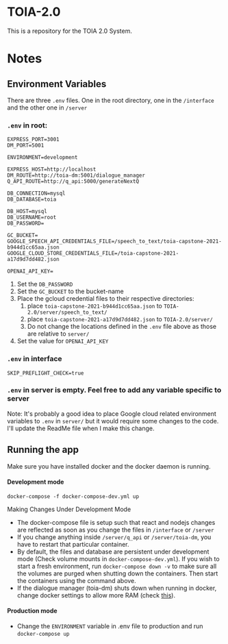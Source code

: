 # TOIA-2.0

This is a repository for the TOIA 2.0 System.


# Notes

## Environment Variables

There are three `.env` files. One in the root directory, one in the `/interface` and the other one in `/server`

### `.env` in root:

    EXPRESS_PORT=3001
    DM_PORT=5001
    
    ENVIRONMENT=development
    
    EXPRESS_HOST=http://localhost
    DM_ROUTE=http://toia-dm:5001/dialogue_manager
    Q_API_ROUTE=http://q_api:5000/generateNextQ
    
    DB_CONNECTION=mysql
    DB_DATABASE=toia
    
    DB_HOST=mysql
    DB_USERNAME=root
    DB_PASSWORD=
    
    GC_BUCKET=
    GOOGLE_SPEECH_API_CREDENTIALS_FILE=/speech_to_text/toia-capstone-2021-b944d1cc65aa.json
    GOOGLE_CLOUD_STORE_CREDENTIALS_FILE=/toia-capstone-2021-a17d9d7dd482.json
    
    OPENAI_API_KEY=

1. Set the `DB_PASSWORD`
2. Set the `GC_BUCKET` to the bucket-name
3. Place the gcloud credential files to their respective directories:
   1. place `toia-capstone-2021-b944d1cc65aa.json` to `TOIA-2.0/server/speech_to_text/`
   2. place `toia-capstone-2021-a17d9d7dd482.json` to `TOIA-2.0/server/`
   3. Do not change the locations defined in the `.env` file above as those are relative to `server/`
4. Set the value for `OPENAI_API_KEY `

### `.env` in interface

    SKIP_PREFLIGHT_CHECK=true

### `.env` in server is empty. Feel free to add any variable specific to server

Note: It's probably a good idea to place Google cloud related environment variables to `.env` in `server/` but it would require some changes to the code. I'll update the ReadMe file when I make this change.

## Running the app

Make sure you have installed docker and the docker daemon is running.

#### Development mode

    docker-compose -f docker-compose-dev.yml up

Making Changes Under Development Mode

- The docker-compose file is setup such that react and nodejs changes are reflected as soon as you change the files in `/interface` or `/server`
- If you change anything inside `/server/q_api` or `/server/toia-dm`, you have to restart that particular container. 
- By default, the files and database are persistent under development mode (Check volume mounts in `docker-compose-dev.yml`). If you wish to start a fresh environment, run `docker-compose down -v` to make sure all the volumes are purged when shutting down the containers. Then start the containers using the command above.
- If the dialogue manager (toia-dm) shuts down when running in docker, change docker settings to allow more RAM (check [this](https://stackoverflow.com/questions/44533319/how-to-assign-more-memory-to-docker-container)). 

#### Production mode

- Change the `ENVIRONMENT` variable in .env file to production and run `docker-compose up`